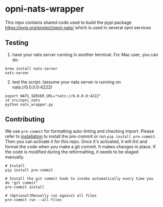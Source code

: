 # opni-nats-wrapper

This repo contains shared code used to build the pypi package https://pypi.org/project/opni-nats/ which is used in several opni services

## Testing
1. have your nats server running in another terminal. For Mac user, you can do:
```
brew install nats-server
nats-server
```

2. test the script: (assume your nats server is running on nats://0.0.0.0:4222)
```
export NATS_SERVER_URL="nats://0.0.0.0:4222"
cd src/opni_nats
python nats_wrapper.py
```

## Contributing
We use `pre-commit` for formatting auto-linting and checking import. Please refer to [installation](https://pre-commit.com/#installation) to install the pre-commit or run `pip install pre-commit`. Then you can activate it for this repo. Once it's activated, it will lint and format the code when you make a git commit. It makes changes in place. If the code is modified during the reformatting, it needs to be staged manually.

```
# Install
pip install pre-commit

# Install the git commit hook to invoke automatically every time you do "git commit"
pre-commit install

# (Optional)Manually run against all files
pre-commit run --all-files
```
